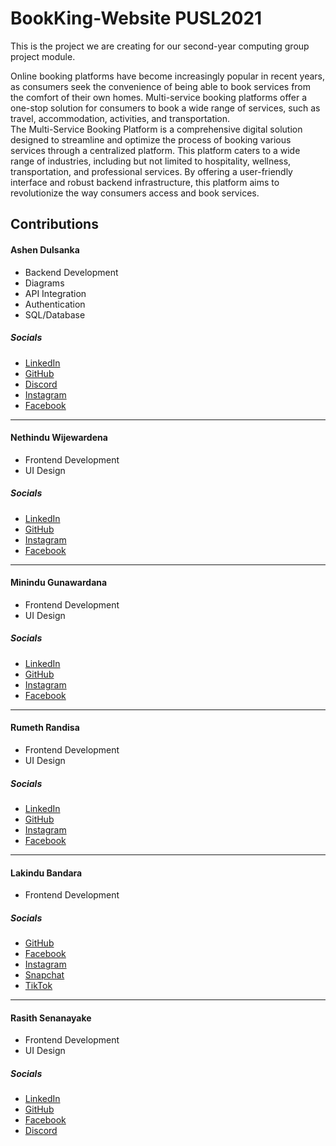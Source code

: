 # BookKing-Website PUSL2021
This is the project we are creating for our second-year computing group project module.

Online booking platforms have become increasingly popular in recent years, as consumers seek the 
convenience of being able to book services from the comfort of their own homes. Multi-service booking 
platforms offer a one-stop solution for consumers to book a wide range of services, such as travel, 
accommodation, activities, and transportation.<br>
The Multi-Service Booking Platform is a comprehensive digital solution designed to streamline and optimize 
the process of booking various services through a centralized platform. This platform caters to a wide range 
of industries, including but not limited to hospitality, wellness, transportation, and professional services. By 
offering a user-friendly interface and robust backend infrastructure, this platform aims to revolutionize the 
way consumers access and book services.

<h2>Contributions</h2>
<h4>Ashen Dulsanka</h4>
<ul style="list-style-type:disc">
  <li>Backend Development</li>
  <li>Diagrams</li>
  <li>API Integration</li>
  <li>Authentication</li>
  <li>SQL/Database</li>
</ul>
<h5>Socials</h5>
<ul style="list-style-type:disc">
  <li><a href="https://www.linkedin.com/in/ashen-abeysekara/">LinkedIn</a></li>
  <li><a href="https://github.com/AshenDulsanka">GitHub</a></li>
  <li><a href="https://discordapp.com/users/391966470852050949">Discord</a></li>
  <li><a href="https://www.instagram.com/ashennn.___/">Instagram</a></li>
  <li><a href="https://www.facebook.com/ashen.abeysekera.9">Facebook</a></li>
</ul>

<hr>

<h4>Nethindu Wijewardena</h4>
<ul style="list-style-type:disc">
  <li>Frontend Development</li>
  <li>UI Design</li>
</ul>
<h5>Socials</h5>
<ul style="list-style-type:disc">
  <li><a href="https://www.linkedin.com/in/nethindu-wijewardena-ba3304241?utm_source=share&utm_campaign=share_via&utm_content=profile&utm_medium=android_app">LinkedIn</a></li>
  <li><a href="https://github.com/Nethindu27">GitHub</a></li>
  <li><a href="https://www.instagram.com/_n3th1ndu_w?igsh=NW0xOWk4cmJpZGNp">Instagram</a></li>
  <li><a href="https://www.facebook.com/nethindu.wijewardena?mibextid=2JQ9oc">Facebook</a></li>
</ul>

<hr>

<h4>Minindu Gunawardana</h4>
<ul style="list-style-type:disc">
  <li>Frontend Development</li>
  <li>UI Design</li>
</ul>
<h5>Socials</h5>
<ul style="list-style-type:disc">
  <li><a href="https://www.linkedin.com/in/minindu-dewruwan-02786b225?utm_source=share&utm_campaign=share_via&utm_content=profile&utm_medium=ios_app">LinkedIn</a></li>
  <li><a href="https://github.com/minimize404">GitHub</a></li>
  <li><a href="https://www.instagram.com/mini.mize_?igsh=dDY2ODlzODR4dXVm&utm_source=qr">Instagram</a></li>
  <li><a href="https://www.facebook.com/profile.php?id=100070597232382">Facebook</a></li>
</ul>

<hr>

<h4>Rumeth Randisa</h4>
<ul style="list-style-type:disc">
  <li>Frontend Development</li>
  <li>UI Design</li>
</ul>
<h5>Socials</h5>
<ul style="list-style-type:disc">
  <li><a href="https://www.linkedin.com/in/rumeth-randisa-a1274b254?utm_source=share&utm_campaign=share_via&utm_content=profile&utm_medium=ios_app">LinkedIn</a></li>
  <li><a href="https://github.com/rumethrandisa">GitHub</a></li>
  <li><a href="https://www.instagram.com/_randisa_x?igsh=cDYxc2o3Z2lqcm00&utm_source=qr">Instagram</a></li>
  <li><a href="https://www.facebook.com/rumeth.randisa?mibextid=dGKdO6">Facebook</a></li>
</ul>

<hr>

<h4>Lakindu Bandara</h4>
<ul style="list-style-type:disc">
  <li>Frontend Development</li>
</ul>
<h5>Socials</h5>
<ul style="list-style-type:disc">
  <li><a href="https://github.com/lakindu-Hesara">GitHub</a></li>
  <li><a href="https://www.facebook.com/profile.php?id=100077669991645&mibextid=AEUHqQ">Facebook</a></li>
  <li><a href="https://www.instagram.com/itsme_lakindu?igsh=NzA1azRjMjJ3bTg1&utm_source=qr">Instagram</a></li>
  <li><a href="https://t.snapchat.com/CziXnHuN">Snapchat</a></li>
  <li><a href="https://www.tiktok.com/@lakindu____?_t=8jsDD9b5ldS&_r=1">TikTok</a></li>
</ul>

<hr>

<h4>Rasith Senanayake</h4>
<ul style="list-style-type:disc">
  <li>Frontend Development</li>
  <li>UI Design</li>
</ul>
<h5>Socials</h5>
<ul style="list-style-type:disc">
  <li><a href="https://www.linkedin.com/in/rasith-senanayake?utm_source=share&utm_campaign=share_via&utm_content=profile&utm_medium=ios_app">LinkedIn</a></li>
  <li><a href="https://github.com/rasithsenanayake">GitHub</a></li>
  <li><a href="https://www.facebook.com/rasiya.lk?mibextid=LQQJ4d">Facebook</a></li>
  <li><a href="http://discordapp.com/users/skippiiii">Discord</a></li>
</ul>
